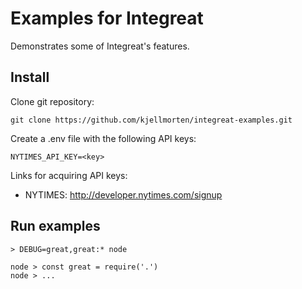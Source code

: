 # Examples for Integreat
Demonstrates some of Integreat's features.

## Install
Clone git repository:

```
git clone https://github.com/kjellmorten/integreat-examples.git
```

Create a .env file with the following API keys:

```
NYTIMES_API_KEY=<key>
```

Links for acquiring API keys:
- NYTIMES: http://developer.nytimes.com/signup

## Run examples

```
> DEBUG=great,great:* node

node > const great = require('.')
node > ...
```
